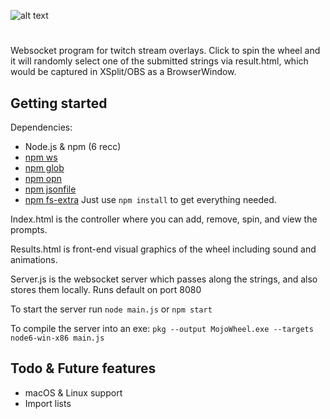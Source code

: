 ![alt text](https://stonemoney.github.io/mojowheelassets/logo.svg "MojoWheel")
#
Websocket program for twitch stream overlays. Click to spin the wheel and it will randomly select one of the submitted strings via result.html, which would be captured in XSplit/OBS as a BrowserWindow.

## Getting started

Dependencies:
* Node.js & npm (6 recc)
* [npm ws](https://www.npmjs.com/package/ws)
* [npm glob](https://www.npmjs.com/package/glob)
* [npm opn](https://www.npmjs.com/package/opn)
* [npm jsonfile](https://www.npmjs.com/package/jsonfile)
* [npm fs-extra](https://www.npmjs.com/package/fs-extra)
Just use ``npm install`` to get everything needed.

Index.html is the controller where you can add, remove, spin, and view the prompts.

Results.html is front-end visual graphics of the wheel including sound and animations.

Server.js is the websocket server which passes along the strings, and also stores them locally. Runs default on port 8080

To start the server run ``node main.js`` or ``npm start``

To compile the server into an exe: ``pkg --output MojoWheel.exe --targets node6-win-x86 main.js``

## Todo & Future features
* macOS & Linux support
* Import lists
